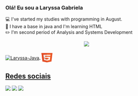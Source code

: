 ### Olá! Eu sou a Laryssa Gabriela


💻 I've started my studies with programming in August.\
🚀 I have a base in java and I'm learning HTML\
:pencil2: I'm second period of Analysis and Systems Development




<div align="center">
  <a href="https://github.com/LaryssaGabi">
  <img height="180em" src="https://github-readme-stats.vercel.app/api?username=LaryssaGabi&show_icons=true&theme=dracula&include_all_commits=true&count_private=true"/>
</div>
  
 <div style="display: inline_block"><br>
 <img align="center" alt="Laryssa-Java" height="30" width="40" src="https://cdn.jsdelivr.net/gh/devicons/devicon/icons/java/java-original.svg"">
 <img align="center" alt="Laryssa-HTML" height="30" width="40" src="https://raw.githubusercontent.com/devicons/devicon/master/icons/html5/html5-original.svg">

          
</div>
  
  ## Redes sociais 
 
<div> 
 
  <a href="https://instagram.com/laryssagabriela7/" target="_blank"><img src="https://img.shields.io/badge/-Instagram-%23E4405F?style=for-the-badge&logo=instagram&logoColor=white" target="_blank"></a>
  <a href="https://discord.com/channels/@me" target="_blank"><img src="https://img.shields.io/badge/Discord-7289DA?style=for-the-badge&logo=discord&logoColor=white" target="_blank"></a> 
  <a href = "mailto:lary.gabriela85@gmail.com"><img src="https://img.shields.io/badge/-Gmail-%23333?style=for-the-badge&logo=gmail&logoColor=white" target="_blank"></a>

 
</div>
